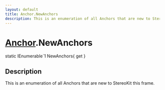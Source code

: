 ```yaml
---
layout: default
title: Anchor.NewAnchors
description: This is an enumeration of all Anchors that are new to StereoKit this frame.
---
```

# [Anchor]({{site.url}}/Pages/StereoKit/Anchor.html).NewAnchors

<div class='signature' markdown='1'>
static IEnumerable`1 NewAnchors{ get }
</div>

## Description
This is an enumeration of all Anchors that are new to
StereoKit this frame.

